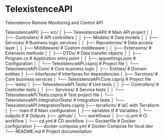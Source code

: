 # TelexistenceAPI
Telexistence Remote Monitoring and Control API

TelexistenceAPI/
├── src/
│   ├── TelexistenceAPI/                        # Main API project
│   │   ├── Controllers/                        # API controllers
│   │   ├── Models/                             # Data models
│   │   ├── Services/                           # Business logic services
│   │   ├── Repositories/                       # Data access layer
│   │   ├── Middleware/                         # Custom middleware
│   │   ├── Extensions/                         # Extension methods
│   │   ├── DTOs/                               # Data transfer objects
│   │   ├── Program.cs                          # Application entry point
│   │   ├── appsettings.json                    # Configuration
│   │   └── TelexistenceAPI.csproj              # Project file
│   └── TelexistenceAPI.Core/                   # Core business logic
│       ├── Entities/                           # Domain entities
│       ├── Interfaces/                         # Interfaces for dependencies
│       ├── Services/                           # Core business services
│       └── TelexistenceAPI.Core.csproj         # Project file
├── tests/
│   ├── TelexistenceAPI.Tests/                  # Unit tests
│   │   ├── Controllers/                        # Controller tests
│   │   ├── Services/                           # Service tests
│   │   └── TelexistenceAPI.Tests.csproj        # Test project file
│   └── TelexistenceAPI.IntegrationTests/       # Integration tests
│       └── TelexistenceAPI.IntegrationTests.csproj
├── terraform/                                  # IaC with Terraform
│   ├── main.tf                                 # Main configuration
│   ├── variables.tf                            # Variables
│   └── outputs.tf                              # Outputs
├── .github/
│   └── workflows/
│       ├── ci.yml                              # CI workflow
│       └── cd.yml                              # CD workflow
├── Dockerfile                                  # Docker configuration
├── docker-compose.yml                          # Docker Compose for local dev
└── README.md                                   # Project documentation
